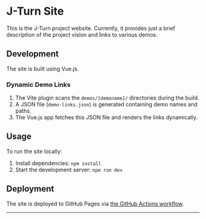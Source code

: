 # J-Turn Site

This is the J-Turn project website. Currently, it provides just a brief description of the project vision and links to various demos.

## Development
The site is built using Vue.js.

### Dynamic Demo Links
1. The Vite plugin scans the `demos/[demoname]/` directories during the build.
2. A JSON file (`demo-links.json`) is generated containing demo names and paths.
3. The Vue.js app fetches this JSON file and renders the links dynamically.

## Usage
To run the site locally:
1. Install dependencies: `npm install`
2. Start the development server: `npm run dev`

## Deployment
The site is deployed to GitHub Pages via [the GitHub Actions workflow](../.github/workflows/static.yml).

---

